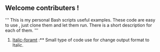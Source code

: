 ## Welcome contributers !
'''
This is my personal Bash scripts useful examples.
These code are easy to use , just clone them and let them run.
There is a short description for each of them.
'''
1. [Italic-foramt](Italic-foramt) :** Small type of code use for change output format to Italic.
